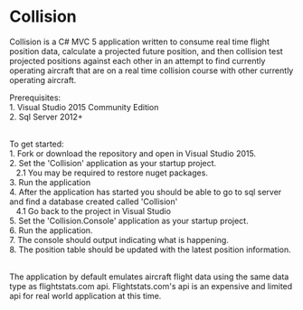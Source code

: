 # Collision

Collision is a C# MVC 5 application written to consume real time flight position data, calculate a projected future position,
and then collision test projected positions against each other in an attempt to find currently operating aircraft that are on
a real time collision course with other currently operating aircraft.

Prerequisites:
<br/>1. Visual Studio 2015 Community Edition
<br/>2. Sql Server 2012+

<br/>To get started:
<br/>1. Fork or download the repository and open in Visual Studio 2015.
<br/>2. Set the 'Collision' application as your startup project.
<br/>&nbsp;&nbsp;&nbsp;2.1 You may be required to restore nuget packages.
<br/>3. Run the application
<br/>4. After the application has started you should be able to go to sql server and find a database created called 'Collision'
<br/>&nbsp;&nbsp;&nbsp;4.1 Go back to the project in Visual Studio
<br/>5. Set the 'Collision.Console' application as your startup project.
<br/>6. Run the application.
<br/>7. The console should output indicating what is happening.
<br/>8. The position table should be updated with the latest position information.

<br/>The application by default emulates aircraft flight data using the same data type as flightstats.com api.  Flightstats.com's api is an expensive and limited api for real world application at this time.


